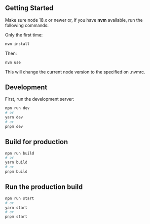 ## Getting Started

Make sure node 18.x or newer or, if you have **nvm** available, run the following commands:

Only the first time:
```bash
nvm install
```
Then:
```bash
nvm use
```
This will change the current node version to the specified on .nvmrc. 

## Development
First, run the development server:

```bash
npm run dev
# or
yarn dev
# or
pnpm dev
```

## Build for production

```bash
npm run build
# or
yarn build
# or
pnpm build
```

## Run the production build

```bash
npm run start
# or
yarn start
# or
pnpm start
```
